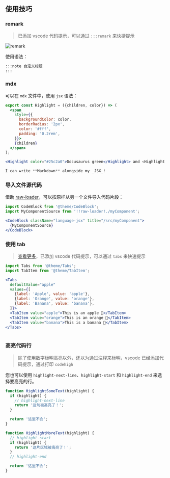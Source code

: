 ## 使用技巧

### remark

> 已添加 vscode 代码提示，可以通过 `:::remark` 来快捷提示

![remark](https://eagle-ui.oss-cn-beijing.aliyuncs.com/.io/remark-code-example.png)

使用语法：

```markdown
:::note 自定义标题
:::
```

### mdx

可以在 `mdx` 文件中，使用 `jsx` 语法：

```jsx
export const Highlight = ({children, color}) => (
  <span
    style={{
      backgroundColor: color,
      borderRadius: '2px',
      color: '#fff',
      padding: '0.2rem',
    }}>
    {children}
  </span>
);

<Highlight color="#25c2a0">Docusaurus green</Highlight> and <Highlight color="#1877F2">Facebook blue</Highlight> are my favorite colors.

I can write **Markdown** alongside my _JSX_!
```

### 导入文件源代码

借助 [raw-loader](https://webpack.js.org/loaders/raw-loader/)，可以按原样从另一个文件导入代码片段：

```jsx
import CodeBlock from '@theme/CodeBlock';
import MyComponentSource from '!!raw-loader!./myComponent';

<CodeBlock className="language-jsx" title="/src/myComponent">
  {MyComponentSource}
</CodeBlock>
```

### 使用 tab

> [查看更多](https://docusaurus.io/zh-CN/docs/markdown-features/tabs)，已添加 vscode 代码提示，可以通过 `tabs` 来快速提示

```jsx
import Tabs from '@theme/Tabs';
import TabItem from '@theme/TabItem';

<Tabs
  defaultValue="apple"
  values={[
    {label: 'Apple', value: 'apple'},
    {label: 'Orange', value: 'orange'},
    {label: 'Banana', value: 'banana'},
  ]}>
  <TabItem value="apple">This is an apple 🍎</TabItem>
  <TabItem value="orange">This is an orange 🍊</TabItem>
  <TabItem value="banana">This is a banana 🍌</TabItem>
</Tabs>
```

```jsx
```

### 高亮代码行

> 除了使用数字标明高亮以外，还以为通过注释来标明，vscode 已经添加代码提示，通过打印 `codehigh`

您也可以使用 `highlight-next-line`、`highlight-start` 和 `highlight-end` 来选择要高亮的行。

```jsx
function HighlightSomeText(highlight) {
  if (highlight) {
    // highlight-next-line
    return '这句被高亮了！';
  }

  return '这里不会';
}

function HighlightMoreText(highlight) {
  // highlight-start
  if (highlight) {
    return '这片区域被高亮了！';
  }
  // highlight-end

  return '这里不会';
}
```
